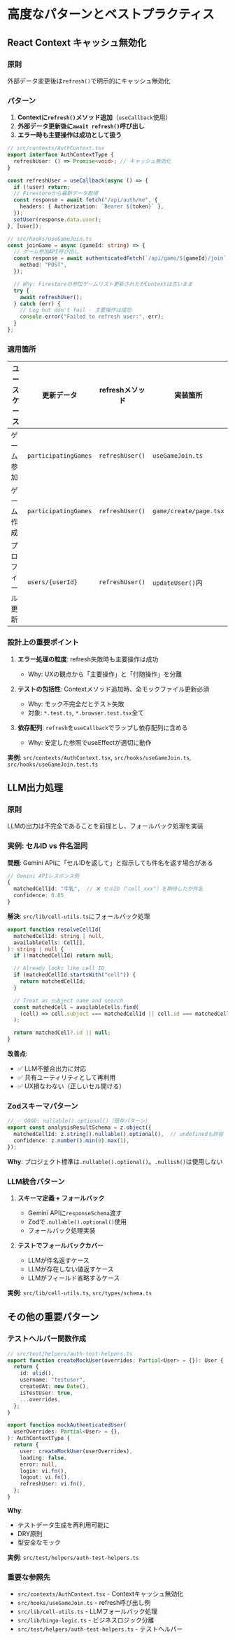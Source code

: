 # 高度なパターンとベストプラクティス

## React Context キャッシュ無効化

### 原則

外部データ変更後は`refresh()`で明示的にキャッシュ無効化

### パターン

1. **Contextに`refresh()`メソッド追加**（`useCallback`使用）
2. **外部データ更新後に`await refresh()`呼び出し**
3. **エラー時も主要操作は成功として扱う**

```typescript
// src/contexts/AuthContext.tsx
export interface AuthContextType {
  refreshUser: () => Promise<void>; // キャッシュ無効化
}

const refreshUser = useCallback(async () => {
  if (!user) return;
  // Firestoreから最新データ取得
  const response = await fetch("/api/auth/me", {
    headers: { Authorization: `Bearer ${token}` },
  });
  setUser(response.data.user);
}, [user]);
```

```typescript
// src/hooks/useGameJoin.ts
const joinGame = async (gameId: string) => {
  // ゲーム参加API呼び出し
  const response = await authenticatedFetch(`/api/game/${gameId}/join`, {
    method: "POST",
  });

  // Why: Firestoreの参加ゲームリスト更新されたがContextは古いまま
  try {
    await refreshUser();
  } catch (err) {
    // Log but don't fail - 主要操作は成功
    console.error("Failed to refresh user:", err);
  }
};
```

### 適用箇所

| ユースケース | 更新データ | refreshメソッド | 実装箇所 |
|------------|-----------|----------------|---------|
| ゲーム参加 | `participatingGames` | `refreshUser()` | `useGameJoin.ts` |
| ゲーム作成 | `participatingGames` | `refreshUser()` | `game/create/page.tsx` |
| プロフィール更新 | `users/{userId}` | `refreshUser()` | `updateUser()`内 |

### 設計上の重要ポイント

1. **エラー処理の粒度**: refresh失敗時も主要操作は成功
   - Why: UXの観点から「主要操作」と「付随操作」を分離

2. **テストの包括性**: Contextメソッド追加時、全モックファイル更新必須
   - Why: モック不完全だとテスト失敗
   - 対象: `*.test.ts`, `*.browser.test.tsx`全て

3. **依存配列**: `refresh`を`useCallback`でラップし依存配列に含める
   - Why: 安定した参照でuseEffectが適切に動作

**実例**: `src/contexts/AuthContext.tsx`, `src/hooks/useGameJoin.ts`, `src/hooks/useGameJoin.test.ts`

## LLM出力処理

### 原則

LLMの出力は不完全であることを前提とし、フォールバック処理を実装

### 実例: セルID vs 件名混同

**問題**: Gemini APIに「セルIDを返して」と指示しても件名を返す場合がある

```typescript
// Gemini APIレスポンス例
{
  matchedCellId: "牛乳",  // ❌ セルID（"cell_xxx"）を期待したが件名
  confidence: 0.85
}
```

**解決**: `src/lib/cell-utils.ts`にフォールバック処理

```typescript
export function resolveCellId(
  matchedCellId: string | null,
  availableCells: Cell[],
): string | null {
  if (!matchedCellId) return null;

  // Already looks like cell ID
  if (matchedCellId.startsWith("cell")) {
    return matchedCellId;
  }

  // Treat as subject name and search
  const matchedCell = availableCells.find(
    (cell) => cell.subject === matchedCellId || cell.id === matchedCellId,
  );

  return matchedCell?.id || null;
}
```

**改善点**:

- ✅ LLM不整合出力に対応
- ✅ 共有ユーティリティとして再利用
- ✅ UX損なわない（正しいセル開ける）

### Zodスキーマパターン

```typescript
// ✅ GOOD: nullable().optional()（既存パターン）
export const analysisResultSchema = z.object({
  matchedCellId: z.string().nullable().optional(),  // undefinedも許容
  confidence: z.number().min(0).max(1),
});
```

**Why**: プロジェクト標準は`.nullable().optional()`。`.nullish()`は使用しない

### LLM統合パターン

1. **スキーマ定義 + フォールバック**
   - Gemini APIに`responseSchema`渡す
   - Zodで`.nullable().optional()`使用
   - フォールバック処理実装

2. **テストでフォールバックカバー**
   - LLMが件名返すケース
   - LLMが存在しない値返すケース
   - LLMがフィールド省略するケース

**実例**: `src/lib/cell-utils.ts`, `src/types/schema.ts`

## その他の重要パターン

### テストヘルパー関数作成

```typescript
// src/test/helpers/auth-test-helpers.ts
export function createMockUser(overrides: Partial<User> = {}): User {
  return {
    id: ulid(),
    username: "testuser",
    createdAt: new Date(),
    isTestUser: true,
    ...overrides,
  };
}

export function mockAuthenticatedUser(
  userOverrides: Partial<User> = {},
): AuthContextType {
  return {
    user: createMockUser(userOverrides),
    loading: false,
    error: null,
    login: vi.fn(),
    logout: vi.fn(),
    refreshUser: vi.fn(),
  };
}
```

**Why**:

- テストデータ生成を再利用可能に
- DRY原則
- 型安全なモック

**実例**: `src/test/helpers/auth-test-helpers.ts`

### 重要な参照先

- `src/contexts/AuthContext.tsx` - Contextキャッシュ無効化
- `src/hooks/useGameJoin.ts` - refresh呼び出し例
- `src/lib/cell-utils.ts` - LLMフォールバック処理
- `src/lib/bingo-logic.ts` - ビジネスロジック分離
- `src/test/helpers/auth-test-helpers.ts` - テストヘルパー
